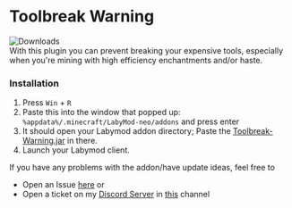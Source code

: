 # **Toolbreak Warning**
![Downloads](https://labybadges-delta.vercel.app/api/downloads/toolwarn/formatted)<br>
With this plugin you can prevent breaking your expensive tools, especially when you're mining with high efficiency enchantments and/or haste.

### Installation
1. Press `Win` + `R`
2. Paste this into the window that popped up: `%appdata%/.minecraft/LabyMod-neo/addons` and press enter
3. It should open your Labymod addon directory; Paste the [Toolbreak-Warning.jar](https://github.com/RappyLabyAddons/Toolbreak-Warning/releases/latest/download/Toolbreak-Warning.jar) in there.
4. Launch your Labymod client.

If you have any problems with the addon/have update ideas, feel free to
- Open an Issue [here](https://github.com/RappyLabyAddons/Toolbreak-Warning/issues/new/choose)
  or
- Open a ticket on my [Discord Server](https://rappytv.com/server) in [this](https://discord.com/channels/815912035124248587/840285653946204181) channel